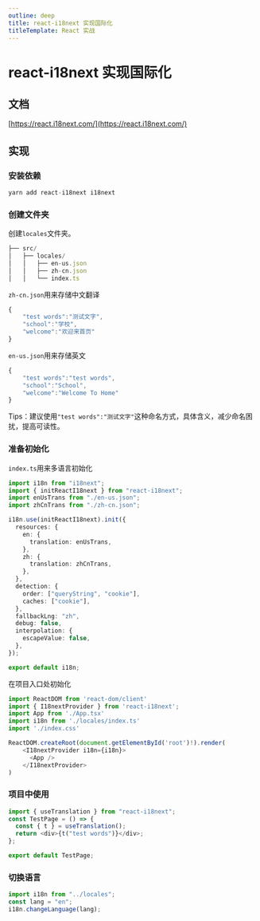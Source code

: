 ```yaml
---
outline: deep
title: react-i18next 实现国际化
titleTemplate: React 实战
---
```


# react-i18next 实现国际化

## 文档

[https://react.i18next.com/](https://react.i18next.com/)

## 实现

### 安装依赖

```javascript
yarn add react-i18next i18next
```

### 创建文件夹

创建`locales`文件夹。

```javascript
├── src/
│   ├── locales/
│   │   ├── en-us.json
│   │   ├── zh-cn.json
│   │   └── index.ts
```

`zh-cn.json`用来存储中文翻译

```javascript
{
    "test words":"测试文字",
    "school":"学校",
    "welcome":"欢迎来首页"
}

```

`en-us.json`用来存储英文

```javascript
{
    "test words":"test words",
    "school":"School",
    "welcome":"Welcome To Home"
}
```

Tips：建议使用`"test words":"测试文字"`这种命名方式，具体含义，减少命名困扰，提高可读性。

### 准备初始化

`index.ts`用来多语言初始化

```typescript
import i18n from "i18next";
import { initReactI18next } from "react-i18next";
import enUsTrans from "./en-us.json";
import zhCnTrans from "./zh-cn.json";

i18n.use(initReactI18next).init({
  resources: {
    en: {
      translation: enUsTrans,
    },
    zh: {
      translation: zhCnTrans,
    },
  },
  detection: {
    order: ["queryString", "cookie"],
    caches: ["cookie"],
  },
  fallbackLng: "zh",
  debug: false,
  interpolation: {
    escapeValue: false,
  },
});

export default i18n;
```

在项目入口处初始化

```javascript
import ReactDOM from 'react-dom/client'
import { I18nextProvider } from 'react-i18next';
import App from './App.tsx'
import i18n from './locales/index.ts'
import './index.css'

ReactDOM.createRoot(document.getElementById('root')!).render(
    <I18nextProvider i18n={i18n}>
      <App />
    </I18nextProvider>
)
```

### 项目中使用

```javascript
import { useTranslation } from "react-i18next";
const TestPage = () => {
  const { t } = useTranslation();
  return <div>{t("test words")}</div>;
};

export default TestPage;
```

### 切换语言

```javascript
import i18n from "../locales";
const lang = "en";
i18n.changeLanguage(lang);
```
